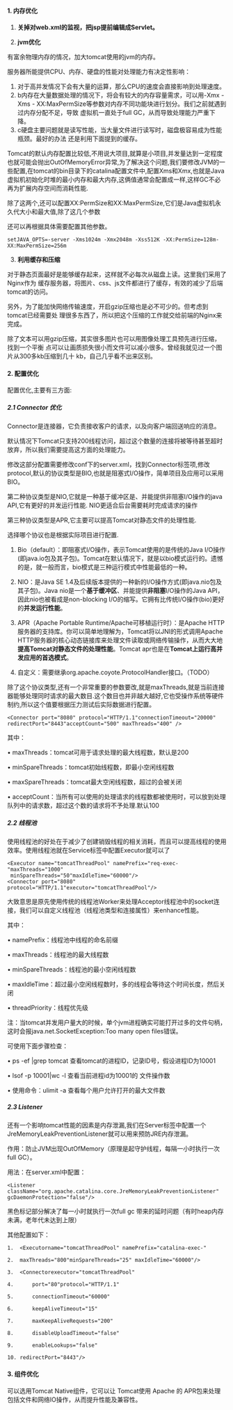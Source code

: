 #### 1. 内存优化

1. **关掉对web.xml的监视，把jsp提前编辑成Servlet。**

   

2. **jvm优化**

有富余物理内存的情况，加大tomcat使用的jvm的内存。

服务器所能提供CPU、内存、硬盘的性能对处理能力有决定性影响：

1. 对于高并发情况下会有大量的运算，那么CPU的速度会直接影响到处理速度。
2. b内存在大量数据处理的情况下，将会有较大的内存容量需求，可以用-Xmx -Xms - XX:MaxPermSize等参数对内存不同功能块进行划分。我们之前就遇到过内存分配不足，导致 虚拟机一直处于full GC，从而导致处理能力严重下降。
3. c硬盘主要问题就是读写性能，当大量文件进行读写时，磁盘极容易成为性能瓶颈。最好的办法 还是利用下面提到的缓存。



Tomcat的默认内存配置比较低,不用说大项目,就算是小项目,并发量达到一定程度也就可能会抛出OutOfMemoryError异常,为了解决这个问题,我们要修改JVM的一些配置,在tomcat的bin目录下的catalina配置文件中,配置Xms和Xmx,也就是Java虚拟机初始化时堆的最小内存和最大内存,这俩值通常会配置成一样,这样GC不必再为扩展内存空间而消耗性能.



除了这两个,还可以配置XX:PermSize和XX:MaxPermSize,它们是Java虚拟机永久代大小和最大值,除了这几个参数

还可以再根据具体需要配置其他参数。

```
setJAVA_OPTS=-server -Xms1024m -Xmx2048m -Xss512K -XX:PermSize=128m-XX:MaxPermSize=256m  
```



3. **利用缓存和压缩**

对于静态页面最好是能够缓存起来，这样就不必每次从磁盘上读。这里我们采用了Nginx作为 缓存服务器，将图片、css、js文件都进行了缓存，有效的减少了后端tomcat的访问。

另外，为了能加快网络传输速度，开启gzip压缩也是必不可少的。但考虑到tomcat已经需要处 理很多东西了，所以把这个压缩的工作就交给前端的Nginx来完成。

除了文本可以用gzip压缩，其实很多图片也可以用图像处理工具预先进行压缩，找到一个平衡 点可以让画质损失很小而文件可以减小很多。曾经我就见过一个图片从300多kb压缩到几十 kb，自己几乎看不出来区别。



#### 2. 配置优化

配置优化,主要有三方面:

##### 2.1 Connector 优化

Connector是连接器，它负责接收客户的请求，以及向客户端回送响应的消息。

默认情况下Tomcat只支持200线程访问，超过这个数量的连接将被等待甚至超时放弃，所以我们需要提高这方面的处理能力。

修改这部分配置需要修改conf下的server.xml，找到Connector标签项,修改protocol,默认的协议类型是BIO,也就是阻塞式I/O操作，简单项目及应用可以采用BIO。

第二种协议类型是NIO,它就是一种基于缓冲区是、并能提供非阻塞I/O操作的java API,它有更好的并发运行性能. NIO更适合后台需要耗时完成请求的操作

第三种协议类型是APR,它主要可以提高Tomcat对静态文件的处理性能.



选择哪个协议也是根据实际项目进行配置.

1. Bio（default）：即阻塞式I/O操作，表示Tomcat使用的是传统的Java I/O操作(即java.io包及其子包)。Tomcat在默认情况下，就是以bio模式运行的。遗憾的是，就一般而言，bio模式是三种运行模式中性能最低的一种。
2. NIO：是Java SE 1.4及后续版本提供的一种新的I/O操作方式(即java.nio包及其子包)。Java nio是一个**基于缓冲区**、并能提供**非阻塞**I/O操作的Java API，因此nio也被看成是non-blocking I/O的缩写。它拥有比传统I/O操作(bio)更好的**并发运行性能**。
3. APR（Apache Portable Runtime/Apache可移植运行时）：是Apache HTTP服务器的支持库。你可以简单地理解为，Tomcat将以JNI的形式调用Apache HTTP服务器的核心动态链接库来处理文件读取或网络传输操作，从而大大地**提高Tomcat对静态文件的处理性能**。Tomcat apr也是在**Tomcat上运行高并发应用的首选模式**。

4. 自定义：需要继承org.apache.coyote.ProtocolHandler接口。（TODO）



除了这个协议类型,还有一个非常重要的参数要改,就是maxThreads,就是当前连接器能够处理同时请求的最大数目.这个数目也并非越大越好,它也受操作系统等硬件制约,所以这个值要根据压力测试后实际数据进行配置。

```
<Connector port="8080" protocol="HTTP/1.1"connectionTimeout="20000"
redirectPort="8443"acceptCount="500" maxThreads="400" />
```

其中：

• maxThreads：tomcat可用于请求处理的最大线程数，默认是200

• minSpareThreads：tomcat初始线程数，即最小空闲线程数

• maxSpareThreads：tomcat最大空闲线程数，超过的会被关闭

• acceptCount：当所有可以使用的处理请求的线程数都被使用时，可以放到处理队列中的请求数，超过这个数的请求将不予处理.默认100



##### 2.2 线程池

使用线程池的好处在于减少了创建销毁线程的相关消耗，而且可以提高线程的使用效率。使用线程池就在Service标签中配置Executor就可以了

```
<Executor name="tomcatThreadPool" namePrefix="req-exec-"maxThreads="1000"
 minSpareThreads="50"maxIdleTime="60000"/>
<Connector port="8080" protocol="HTTP/1.1"executor="tomcatThreadPool"/>
```

大致意思是原先使用传统的线程池Worker来处理Acceptor线程池中的socket连接，我们可以自定义线程池（线程池类型和连接属性）来enhance性能。



其中：

• namePrefix：线程池中线程的命名前缀

• maxThreads：线程池的最大线程数

• minSpareThreads：线程池的最小空闲线程数

• maxIdleTime：超过最小空闲线程数时，多的线程会等待这个时间长度，然后关闭

• threadPriority：线程优先级



注：当tomcat并发用户量大的时候，单个jvm进程确实可能打开过多的文件句柄，这时会报java.net.SocketException:Too many open files错误。

可使用下面步骤检查：

• ps -ef |grep tomcat 查看tomcat的进程ID，记录ID号，假设进程ID为10001

• lsof -p 10001|wc -l 查看当前进程id为10001的 文件操作数

• 使用命令：ulimit -a 查看每个用户允许打开的最大文件数



##### 2.3 Listener

还有一个影响tomcat性能的因素是内存泄漏,我们在Server标签中配置一个JreMemoryLeakPreventionListener就可以用来预防JRE内存泄漏。

作用：防止JVM出现OutOfMemory（原理是起守护线程，每隔一小时执行一次full GC）。



用法：在server.xml中配置：

```
<Listener className="org.apache.catalina.core.JreMemoryLeakPreventionListener" gcDaemonProtection="false"/>
```

黑色标记部分解决了每一小时就执行一次full gc 带来的延时问题（有时heap内存未满，老年代未达到上限）



其他配置如下：

```
1.  <Executorname="tomcatThreadPool" namePrefix="catalina-exec-"   

2.  maxThreads="800"minSpareThreads="25" maxIdleTime="60000"/>  

3.  <Connectorexecutor="tomcatThreadPool"   

4.      port="80"protocol="HTTP/1.1"  

5.      connectionTimeout="60000"  

6.      keepAliveTimeout="15"  

7.      maxKeepAliveRequests="200"                    

8.      disableUploadTimeout="false"  

9.      enableLookups="false"  

10. redirectPort="8443"/> 
```



#### 3. 组件优化

可以选用Tomcat Native组件，它可以让 Tomcat使用 Apache 的 APR包来处理包括文件和网络IO操作，从而提升性能及兼容性。